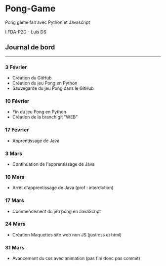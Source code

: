 # Pong-Game
Pong game fait avec Python et Javascript

I.FDA-P2D - 
Luis DS

## Journal de bord

------------------------------------------------

### 3 Février

- Création du GitHub
- Création du jeu Pong en Python
- Sauvegarde du jeu Pong dans le GitHub

### 10 Février

- Fin du jeu Pong en Python
- Création  de la branch git "WEB"

### 17 Février

- Apprentissage de Java

### 3 Mars
 
- Continuation de l'apprentissage de Java

### 10 Mars 

- Arrêt d'apprentissage de Java (prof : interdiction)

### 17 Mars

- Commencement du jeu pong en JavaScript

### 24 Mars

- Création Maquettes site web non JS (just css et html)

### 31 Mars

- Avancement du css avec animation (pas fini donc pas commit)
